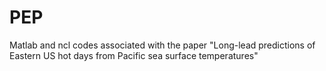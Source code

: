 # PEP
Matlab and ncl codes associated with the paper "Long-lead predictions of Eastern US hot days from Pacific sea surface temperatures"
